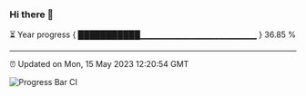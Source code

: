### Hi there 👋

⏳ Year progress { ███████████▁▁▁▁▁▁▁▁▁▁▁▁▁▁▁▁▁▁▁ } 36.85 %

---

⏰ Updated on Mon, 15 May 2023 12:20:54 GMT

![Progress Bar CI](https://github.com/liununu/liununu/workflows/Progress%20Bar%20CI/badge.svg)
